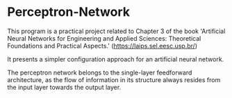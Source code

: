 # Perceptron-Network
This program is a practical project related to Chapter 3 of the book 'Artificial Neural Networks for Engineering and Applied Sciences: Theoretical Foundations and Practical Aspects.' (https://laips.sel.eesc.usp.br/)  

It presents a simpler configuration approach for an artificial neural network.

The perceptron network belongs to the single-layer feedforward architecture, as the flow of information in its structure always resides from the input layer towards the output layer.
